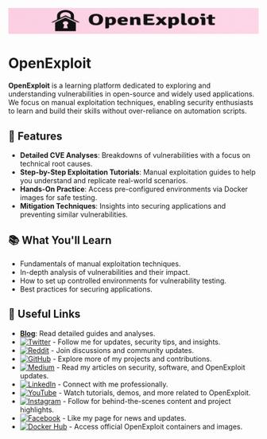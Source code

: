 ![OpenExploit](https://raw.githubusercontent.com/pawanjswal/pawanjswal.github.io/refs/heads/master/assets/logo.png)

# OpenExploit

**OpenExploit** is a learning platform dedicated to exploring and understanding vulnerabilities in open-source and widely used applications. We focus on manual exploitation techniques, enabling security enthusiasts to learn and build their skills without over-reliance on automation scripts.

## 🚀 Features

- **Detailed CVE Analyses**: Breakdowns of vulnerabilities with a focus on technical root causes.
- **Step-by-Step Exploitation Tutorials**: Manual exploitation guides to help you understand and replicate real-world scenarios.
- **Hands-On Practice**: Access pre-configured environments via Docker images for safe testing.
- **Mitigation Techniques**: Insights into securing applications and preventing similar vulnerabilities.

## 📚 What You'll Learn

- Fundamentals of manual exploitation techniques.
- In-depth analysis of vulnerabilities and their impact.
- How to set up controlled environments for vulnerability testing.
- Best practices for securing applications.

## 🔗 Useful Links

- **[Blog](https://blog.openexploit.in)**: Read detailed guides and analyses.
- [![Twitter](https://img.shields.io/badge/Twitter-1DA1F2?style=flat-square&logo=twitter&logoColor=white)](https://twitter.com/yourusername) - Follow me for updates, security tips, and insights.
- [![Reddit](https://img.shields.io/badge/Reddit-FF4500?style=flat-square&logo=reddit&logoColor=white)](https://www.reddit.com/user/yourusername) - Join discussions and community updates.
- [![GitHub](https://img.shields.io/badge/GitHub-181717?style=flat-square&logo=github&logoColor=white)](https://github.com/yourusername) - Explore more of my projects and contributions.
- [![Medium](https://img.shields.io/badge/Medium-00AB6C?style=flat-square&logo=medium&logoColor=white)](https://medium.com/@yourusername) - Read my articles on security, software, and OpenExploit updates.
- [![LinkedIn](https://img.shields.io/badge/LinkedIn-0077B5?style=flat-square&logo=linkedin&logoColor=white)](https://linkedin.com/in/yourusername) - Connect with me professionally.
- [![YouTube](https://img.shields.io/badge/YouTube-FF0000?style=flat-square&logo=youtube&logoColor=white)](https://youtube.com/c/yourchannelname) - Watch tutorials, demos, and more related to OpenExploit.
- [![Instagram](https://img.shields.io/badge/Instagram-E1306C?style=flat-square&logo=instagram&logoColor=white)](https://instagram.com/yourusername) - Follow for behind-the-scenes content and project highlights.
- [![Facebook](https://img.shields.io/badge/Facebook-1877F2?style=flat-square&logo=facebook&logoColor=white)](https://facebook.com/yourusername) - Like my page for news and updates.
- [![Docker Hub](https://img.shields.io/badge/Docker_Hub-2496ED?style=flat-square&logo=docker&logoColor=white)](https://hub.docker.com/u/yourusername) - Access official OpenExploit containers and images.
